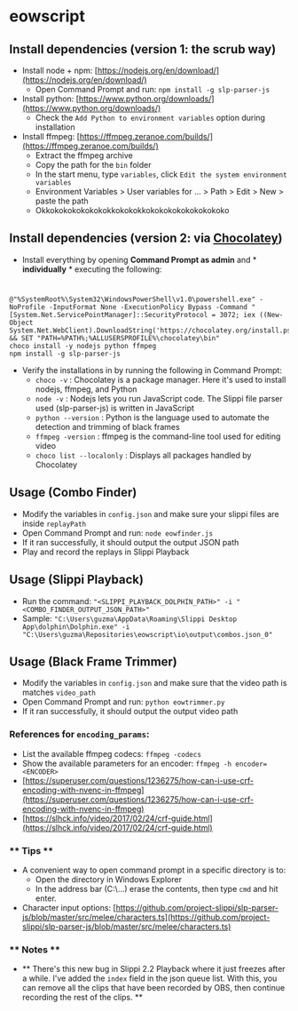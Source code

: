 # eowscript

## Install dependencies (version 1: the scrub way)
- Install node + npm: [https://nodejs.org/en/download/](https://nodejs.org/en/download/)
    - Open Command Prompt and run: `npm install -g slp-parser-js`
- Install python: [https://www.python.org/downloads/](https://www.python.org/downloads/)
    - Check the `Add Python to environment variables` option during installation
- Install ffmpeg: [https://ffmpeg.zeranoe.com/builds/](https://ffmpeg.zeranoe.com/builds/)
    - Extract the ffmpeg archive
    - Copy the path for the `bin` folder
    - In the start menu, type `variables`, click `Edit the system environment variables`
    - Environment Variables > User variables for ... > Path > Edit > New > paste the path
    - Okkokokokokokokokkokokokkokokokokokokokokoko

## Install dependencies (version 2: via [Chocolatey](https://chocolatey.org/install))
- Install everything by opening **Command Prompt as admin** and * **individually** * executing the following:

#

    @"%SystemRoot%\System32\WindowsPowerShell\v1.0\powershell.exe" -NoProfile -InputFormat None -ExecutionPolicy Bypass -Command "[System.Net.ServicePointManager]::SecurityProtocol = 3072; iex ((New-Object System.Net.WebClient).DownloadString('https://chocolatey.org/install.ps1'))" && SET "PATH=%PATH%;%ALLUSERSPROFILE%\chocolatey\bin"
    choco install -y nodejs python ffmpeg
    npm install -g slp-parser-js

- Verify the installations in by running the following in Command Prompt:
    - `choco -v` : Chocolatey is a package manager. Here it's used to install nodejs, ffmpeg, and Python
    - `node -v` : Nodejs lets you run JavaScript code. The Slippi file parser used (slp-parser-js) is written in JavaScript
    - `python --version` : Python is the language used to automate the detection and trimming of black frames
    - `ffmpeg -version` : ffmpeg is the command-line tool used for editing video
    - `choco list --localonly` : Displays all packages handled by Chocolatey

## Usage (Combo Finder)
- Modify the variables in `config.json` and make sure your slippi files are inside `replayPath`
- Open Command Prompt and run: `node eowfinder.js`
- If it ran successfully, it should output the output JSON path
- Play and record the replays in Slippi Playback

## Usage (Slippi Playback)
- Run the command: `"<SLIPPI_PLAYBACK_DOLPHIN_PATH>" -i "<COMBO_FINDER_OUTPUT_JSON_PATH>"`
- Sample: `"C:\Users\guzma\AppData\Roaming\Slippi Desktop App\dolphin\Dolphin.exe" -i "C:\Users\guzma\Repositories\eowscript\io\output\combos.json_0"`

## Usage (Black Frame Trimmer)
- Modify the variables in `config.json` and make sure that the video path is matches `video_path`
- Open Command Prompt and run: `python eowtrimmer.py`
- If it ran successfully, it should output the output video path

### References for `encoding_params`:
- List the available ffmpeg codecs: `ffmpeg -codecs`
- Show the available parameters for an encoder: `ffmpeg -h encoder=<ENCODER>`
- [https://superuser.com/questions/1236275/how-can-i-use-crf-encoding-with-nvenc-in-ffmpeg](https://superuser.com/questions/1236275/how-can-i-use-crf-encoding-with-nvenc-in-ffmpeg)
- [https://slhck.info/video/2017/02/24/crf-guide.html](https://slhck.info/video/2017/02/24/crf-guide.html)

### ** Tips **
- A convenient way to open command prompt in a specific directory is to:
    - Open the directory in Windows Explorer
    - In the address bar (C:\\...) erase the contents, then type `cmd` and hit enter.
- Character input options: [https://github.com/project-slippi/slp-parser-js/blob/master/src/melee/characters.ts](https://github.com/project-slippi/slp-parser-js/blob/master/src/melee/characters.ts)

### ** Notes **
- ** There's this new bug in Slippi 2.2 Playback where it just freezes after a while. I've added the `index` field in the json queue list. With this, you can remove all the clips that have been recorded by OBS, then continue recording the rest of the clips. **
